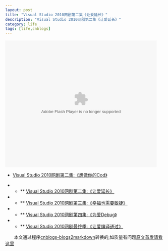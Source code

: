 ```yaml
---
layout: post
title: "Visual Studio 2010网剧第二集《让爱延长》"
description: "Visual Studio 2010网剧第二集《让爱延长》"
category: life
tags: [life,cnblogs]
---
```

<object data="http://player.ku6.com/refer/8Bf2fTOqBcgn9GXP/v.swf" width="480" height="400" type="application/x-shockwave-flash">
<param name="align" value="middle"       />
<param name="src" value="http://player.ku6.com/refer/8Bf2fTOqBcgn9GXP/v.swf"       />
<param name="allowfullscreen" value="true"       />
<param name="quality" value="high"       /></object>

   <div style="width:500px;">

*   [Visual
                Studio 2010网剧第二集:《想做你的Cod》](http://www.cnblogs.com/whitewolf/archive/2010/04/27/1721874.html)

* * **   [Visual
                Studio 2010网剧第二集:《让爱延长》 ](http://www.cnblogs.com/whitewolf/archive/2010/04/27/1721900.html)

* * **   [Visual
                Studio 2010网剧第三集:《幸福也需要敏捷》](http://www.cnblogs.com/whitewolf/archive/2010/04/27/1721904.html)

* * **   [Visual
                Studio 2010网剧第四集:《为爱Debug》](http://www.cnblogs.com/whitewolf/archive/2010/04/27/1721906.html)

* * **   [Visual
                Studio 2010网剧最终季:《让爱编译通过》](http://www.cnblogs.com/whitewolf/archive/2010/04/27/1721908.html)
    </div>

&nbsp;&nbsp;&nbsp;&nbsp;&nbsp;&nbsp;&nbsp;本文通过程序[cnblogs-blogs2markdown](https://github.com/greengerong/cnblogs-blogs2markdown "cnblogs-blogs2markdown")转换的,如质量有问题[原文首发请看这里](http://www.cnblogs.com/whitewolf/archive/2010/04/27/1721900.html "原文首发")